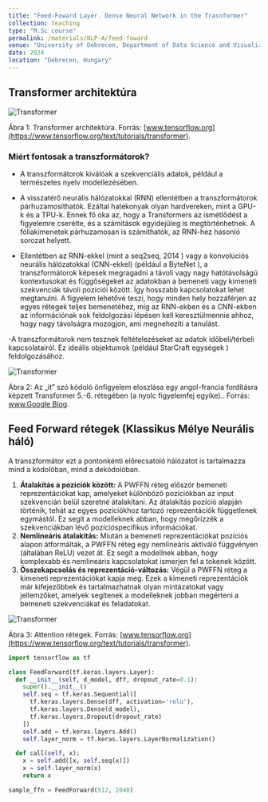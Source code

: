 ```yaml
---
title: "Feed-Foward Layer. Dense Neural Network in the Trasnformer"
collection: teaching
type: "M.Sc course"
permalink: /materials/NLP-A/feed-foward
venue: "University of Debrecen, Department of Data Science and Visualization"
date: 2024
location: "Debrecen, Hungary"
---
```


## Transformer architektúra

<img src="https://www.tensorflow.org/images/tutorials/transformer/transformer.png" alt="Transformer">

Ábra 1: Transformer architektúra. Forrás: [www.tensorflow.org](https://www.tensorflow.org/text/tutorials/transformer).

### Miért fontosak a transzformátorok?

- A transzformátorok kiválóak a szekvenciális adatok, például a természetes nyelv modellezésében.

- A visszatérő neurális hálózatokkal (RNN) ellentétben a transzformátorok párhuzamosíthatók. Ezáltal hatékonyak olyan hardvereken, mint a GPU-k és a TPU-k. Ennek fő oka az, hogy a Transformers az ismétlődést a figyelemre cserélte, és a számítások egyidejűleg is megtörténhetnek. A fóliakimenetek párhuzamosan is számíthatók, az RNN-hez hasonló sorozat helyett.

- Ellentétben az RNN-ekkel (mint a seq2seq, 2014 ) vagy a konvolúciós neurális hálózatokkal (CNN-ekkel) (például a ByteNet ), a transzformátorok képesek megragadni a távoli vagy nagy hatótávolságú kontextusokat és függőségeket az adatokban a bemeneti vagy kimeneti szekvenciák távoli pozíciói között. Így hosszabb kapcsolatokat lehet megtanulni. A figyelem lehetővé teszi, hogy minden hely hozzáférjen az egyes rétegek teljes bemenetéhez, míg az RNN-ekben és a CNN-ekben az információnak sok feldolgozási lépésen kell keresztülmennie ahhoz, hogy nagy távolságra mozogjon, ami megnehezíti a tanulást.

-A transzformátorok nem tesznek feltételezéseket az adatok időbeli/térbeli kapcsolatairól. Ez ideális objektumok (például StarCraft egységek ) feldolgozásához.

<img src="https://www.tensorflow.org/images/tutorials/transformer/encoder_self_attention_distribution.png" alt="Transformer">

Ábra 2: Az „it” szó kódoló önfigyelem eloszlása ​​egy angol-francia fordításra képzett Transformer 5.-6. rétegében (a nyolc figyelemfej egyike).. Forrás: [www.Google Blog](https://blog-research-google.translate.goog/2017/08/transformer-novel-neural-network.html?_x_tr_sl=en&_x_tr_tl=hu&_x_tr_hl=hu&_x_tr_pto=wapp).

## Feed Forward rétegek (Klassikus Mélye Neurális háló)

A transzformátor ezt a pontonkénti előrecsatoló hálózatot is tartalmazza mind a kódolóban, mind a dekódolóban.

1. <b>Átalakítás a pozíciók között:</b> A PWFFN réteg először bemeneti reprezentációkat kap, amelyeket különböző pozíciókban az input szekvencián belül szeretné átalakítani. Az átalakítás pozíció alapján történik, tehát az egyes pozíciókhoz tartozó reprezentációk függetlenek egymástól. Ez segít a modelleknek abban, hogy megőrizzék a szekvenciákban lévő pozícióspecifikus információkat.
2. <b>Nemlineáris átalakítás:</b> Miután a bemeneti reprezentációkat pozíciós alapon átformálták, a PWFFN réteg egy nemlineáris aktiváló függvényen (általában ReLU) vezet át. Ez segít a modellnek abban, hogy komplexabb és nemlineáris kapcsolatokat ismerjen fel a tokenek között.
3. <b>Összekapcsolás és reprezentáció-változás:</b> Végül a PWFFN réteg a kimeneti reprezentációkat kapja meg. Ezek a kimeneti reprezentációk már kifejezőbbek és tartalmazhatnak olyan mintázatokat vagy jellemzőket, amelyek segítenek a modelleknek jobban megérteni a bemeneti szekvenciákat és feladatokat.

<img src="https://www.tensorflow.org/images/tutorials/transformer/FeedForward.png" alt="Transformer">

Ábra 3: Attention rétegek. Forrás: [www.tensorflow.org](https://www.tensorflow.org/text/tutorials/transformer).

```python
import tensorflow as tf

class FeedForward(tf.keras.layers.Layer):
  def __init__(self, d_model, dff, dropout_rate=0.1):
    super().__init__()
    self.seq = tf.keras.Sequential([
      tf.keras.layers.Dense(dff, activation='relu'),
      tf.keras.layers.Dense(d_model),
      tf.keras.layers.Dropout(dropout_rate)
    ])
    self.add = tf.keras.layers.Add()
    self.layer_norm = tf.keras.layers.LayerNormalization()

  def call(self, x):
    x = self.add([x, self.seq(x)])
    x = self.layer_norm(x) 
    return x
```

```python
sample_ffn = FeedForward(512, 2048)
```
